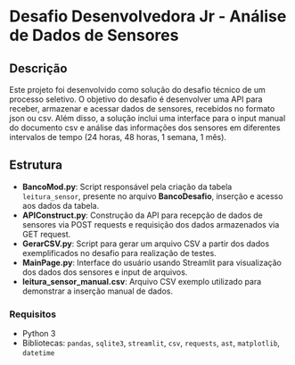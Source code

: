 # Desafio Desenvolvedora Jr - Análise de Dados de Sensores

## Descrição

Este projeto foi desenvolvido como solução do desafio técnico de um processo seletivo. O objetivo do desafio é desenvolver uma API para receber, armazenar e acessar dados de sensores, recebidos no formato json ou csv. Além disso, a solução inclui uma interface para o input manual do documento csv e análise das informações dos sensores em diferentes intervalos de tempo (24 horas, 48 horas, 1 semana, 1 mês).

## Estrutura

- **BancoMod.py**: Script responsável pela criação da tabela `leitura_sensor`, presente no arquivo **BancoDesafio**, inserção e acesso aos dados da tabela.
- **APIConstruct.py**: Construção da API para recepção de dados de sensores via POST requests e requisição dos dados armazenados via GET request.
- **GerarCSV.py**: Script para gerar um arquivo CSV a partir dos dados exemplificados no desafio para realização de testes.
- **MainPage.py**: Interface do usuário usando Streamlit para visualização dos dados dos sensores e input de arquivos.
- **leitura_sensor_manual.csv**: Arquivo CSV exemplo utilizado para demonstrar a inserção manual de dados.

### Requisitos

- Python 3
- Bibliotecas: `pandas`, `sqlite3`, `streamlit`, `csv`, `requests`, `ast`, `matplotlib`, `datetime`

